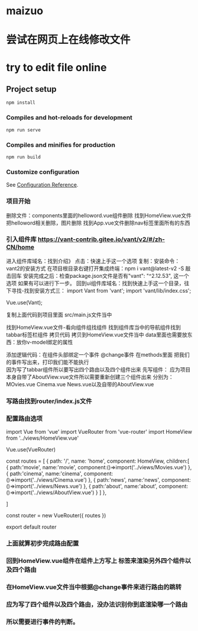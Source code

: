 # maizuo
 # 尝试在网页上在线修改文件
 # try to edit file online
## Project setup
```复活项目，没有node_modules包的情况下需要项目复活
npm install
```

### Compiles and hot-reloads for development
```启动项目的命令
npm run serve

```

### Compiles and minifies for production
```打包项目的命令：项目优化！过滤掉没有使用过的包。压缩我们的文件压缩成一行代码。
npm run build
```

### Customize configuration
See [Configuration Reference](https://cli.vuejs.org/config/).

### 项目开始 
删除文件：components里面的helloword.vue组件删除
找到HomeView.vue文件把helloword相关删除，图片删除
找到App.vue文件删除nav标签里面所有的东西
### 引入组件库 https://vant-contrib.gitee.io/vant/v2/#/zh-CN/home
进入组件库域名：找到介绍》
点击：快速上手这一个选项
复制：安装命令：vant2的安装方式
在项目根目录右键打开集成终端：npm i vant@latest-v2 -S  敲击回车
安装完成之后：检查package.json文件是否有"vant": "^2.12.53",  这一个选项
如果有可以进行下一步。
回到ui组件库域名：找到快速上手这一个目录，往下寻找-找到安装方式三：
import Vant from 'vant';
import 'vant/lib/index.css';

Vue.use(Vant);  

复制上面代码到项目里面 src/main.js文件当中

找到HomeView.vue文件-看向组件组找组件
找到组件库当中的导航组件找到tabbar标签栏组件
    拷贝代码 
    拷贝到HomeView.vue文件当中
data里面也需要放东西：放你v-model绑定的属性

添加逻辑代码：在组件头部绑定一个事件 @change事件
在methods里面
    把我们的事件写出来，打印我们能不能执行  
因为写了tabbar组件所以要写出四个路由以及四个组件出来
先写组件：
应为项目本身自带了AboutView.vue文件所以需要重新创建三个组件出来
分别为：MOvies.vue   Cinema.vue  News.vue以及自带的AboutView.vue
### 写路由找到router/index.js文件
### 配置路由选项
import Vue from 'vue'
import VueRouter from 'vue-router'
import HomeView from '../views/HomeView.vue'

Vue.use(VueRouter)

const routes = [
  {
    path: '/',
    name: 'home',
    component: HomeView,
    children:[
      {
        path:'movie',
        name:'movie',
        component:()=>import('../views/Movies.vue')
      },
      {
        path:'cinema',
        name:'cinema',
        component:()=>import('../views/Cinema.vue')
      },
      {
        path:'news',
        name:'news',
        component:()=>import('../views/News.vue')
      },
      {
        path:'about',
        name:'about',
        component:()=>import('../views/AboutView.vue')
      }
    ]
  },
  
]

const router = new VueRouter({
  routes
})

export default router

### 上面就算初步完成路由配置

### 回到HomeView.vue组件在组件上方写上 <router-view/>标签来渲染另外四个组件以及四个路由
### 在HomeView.vue文件当中根据@change事件来进行路由的跳转
### 应为写了四个组件以及四个路由，没办法识别你到底渲染哪一个路由
### 所以需要进行事件的判断。
